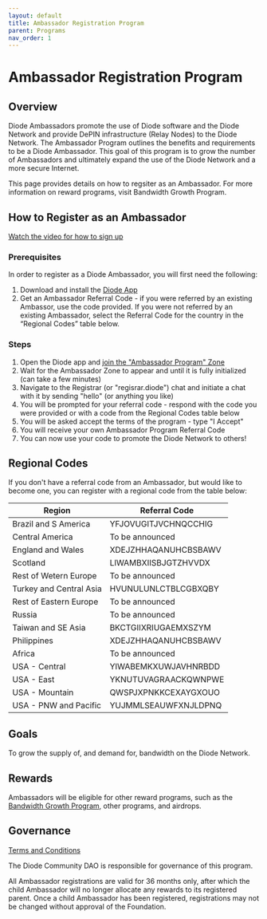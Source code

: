 ```yaml
---
layout: default
title: Ambassador Registration Program
parent: Programs
nav_order: 1
---
```


# Ambassador Registration Program

## Overview

Diode Ambassadors promote the use of Diode software and the Diode Network and provide DePIN infrastructure (Relay Nodes) to the Diode Network. The Ambassador Program outlines the benefits and requirements to be a Diode Ambassador. This goal of this program is to grow the number of Ambassadors and ultimately expand the use of the Diode Network and a more secure Internet.  

This page provides details on how to regsiter as an Ambassador. For more information on reward programs, visit Bandwidth Growth Program. 

## How to Register as an Ambassador

[Watch the video for how to sign up](https://www.loom.com/share/1dfa563e4c8440fab78dae982c9445eb)

### Prerequisites
In order to register as a Diode Ambassador, you will first need the following:

1. Download and install the [Diode App](https://diode.io/download#app)
2. Get an Ambassador Referral Code - if you were referred by an existing Ambassor, use the code provided. If you were not referred by an existing Ambassador, select the Referral Code for the country in the “Regional Codes” table below.

### Steps
1. Open the Diode app and [join the "Ambassador Program" Zone](https://diode.io/joinzone/#I8-h8z8ATSgTXMJdhXwWkQs0VVniODeRgjcBUlmYW78B6qx5I0BCEIdUviie)
2. Wait for the Ambassador Zone to appear and until it is fully initialized (can take a few minutes)
3. Navigate to the Registrar (or "regisrar.diode") chat and initiate a chat with it by sending "hello" (or anything you like)
4. You will be prompted for your referral code - respond with the code you were provided or with a code from the Regional Codes table below
5. You will be asked accept the terms of the program - type "I Accept"
6. You will receive your own Ambassador Program Referral Code
7. You can now use your code to promote the Diode Network to others!

## Regional Codes

If you don't have a referral code from an Ambassador, but would like to become one, you can register with a regional code from the table below:

| **Region** | **Referral Code** |
| --- | --- |
| Brazil and S America | YFJOVUGITJVCHNQCCHIG |
| Central America | To be announced |
| England and Wales | XDEJZHHAQANUHCBSBAWV |
| Scotland | LIWAMBXIISBJGTZHVVDX |
| Rest of Wetern Europe | To be announced |
| Turkey and Central Asia | HVUNULUNLCTBLCGBXQBY |
| Rest of Eastern Europe | To be announced |
| Russia | To be announced |
| Taiwan and SE Asia | BKCTGIIXRIUGAEMXSZYM |
| Philippines | XDEJZHHAQANUHCBSBAWV |
| Africa | To be announced |
| USA - Central | YIWABEMKXUWJAVHNRBDD |
| USA - East | YKNUTUVAGRAACKQWNPWE |
| USA - Mountain | QWSPJXPNKKCEXAYGXOUO |
| USA - PNW and Pacific | YUJMMLSEAUWFXNJLDPNQ |

## Goals

To grow the supply of, and demand for, bandwidth on the Diode Network.  

## Rewards

Ambassadors will be eligible for other reward programs, such as the [Bandwidth Growth Program](/docs/programs/bandwidth_growth_program.html), other programs, and airdrops.

## Governance

[Terms and Conditions](/docs/programs/terms.html)

The Diode Community DAO is responsible for governance of this program.  

All Ambassador registrations are valid for 36 months only, after which the child Ambassador will no longer allocate any rewards to its registered parent. Once a child Ambassador has been registered, registrations may not be changed without approval of the Foundation.




